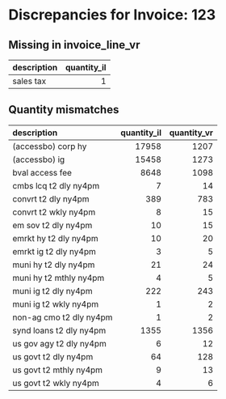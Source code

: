 # Discrepancies for Invoice: 123

## Missing in invoice_line_vr

| description   |   quantity_il |
|:--------------|--------------:|
| sales tax     |             1 |

## Quantity mismatches

| description             |   quantity_il |   quantity_vr |
|:------------------------|--------------:|--------------:|
| (accessbo) corp hy      |         17958 |          1207 |
| (accessbo) ig           |         15458 |          1273 |
| bval access fee         |          8648 |          1098 |
| cmbs lcq t2 dly ny4pm   |             7 |            14 |
| convrt t2 dly ny4pm     |           389 |           783 |
| convrt t2 wkly ny4pm    |             8 |            15 |
| em sov t2 dly ny4pm     |            10 |            15 |
| emrkt hy t2 dly ny4pm   |            10 |            20 |
| emrkt ig t2 dly ny4pm   |             3 |             5 |
| muni hy t2 dly ny4pm    |            21 |            24 |
| muni hy t2 mthly ny4pm  |             4 |             5 |
| muni ig t2 dly ny4pm    |           222 |           243 |
| muni ig t2 wkly ny4pm   |             1 |             2 |
| non-ag cmo t2 dly ny4pm |             1 |             2 |
| synd loans t2 dly ny4pm |          1355 |          1356 |
| us gov agy t2 dly ny4pm |             6 |            12 |
| us govt t2 dly ny4pm    |            64 |           128 |
| us govt t2 mthly ny4pm  |             9 |            13 |
| us govt t2 wkly ny4pm   |             4 |             6 |

